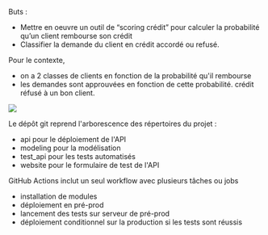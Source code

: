 Buts : 
- Mettre en oeuvre un outil de “scoring crédit” pour calculer la probabilité qu’un client rembourse son crédit
- Classifier la demande du client en crédit accordé ou refusé. 

Pour le contexte, 
- on a 2 classes de clients en fonction de la probabilité qu'il rembourse
- les demandes sont approuvées en fonction de cette probabilité.
crédit réfusé à un bon client.

<img src="https://www.whenthebanksaysno.co.uk/wp-content/uploads/2023/05/D9585792-ED4C-4363-900E-1EDCE31B99B1.jpeg">
    
Le dépôt git reprend l'arborescence des répertoires du projet :
- api  pour le déploiement de l'API
- modeling pour la modélisation
- test_api pour les tests automatisés
- website pour le formulaire de test de l'API

GitHub Actions inclut un seul workflow avec plusieurs tâches ou jobs
- installation de modules
- déploiement en pré-prod
- lancement des tests sur serveur de pré-prod
- déploiement conditionnel sur la production si les tests sont réussis






